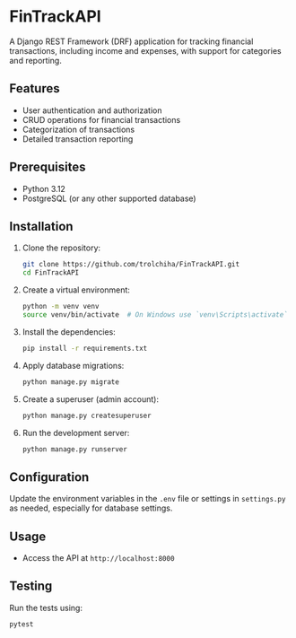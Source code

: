 # FinTrackAPI

A Django REST Framework (DRF) application for tracking financial transactions, including income and expenses, with support for categories and reporting.

## Features

- User authentication and authorization
- CRUD operations for financial transactions
- Categorization of transactions
- Detailed transaction reporting

## Prerequisites

- Python 3.12
- PostgreSQL (or any other supported database)

## Installation

1. Clone the repository:

    ```bash
    git clone https://github.com/trolchiha/FinTrackAPI.git
    cd FinTrackAPI
    ```

2. Create a virtual environment:

    ```bash
    python -m venv venv
    source venv/bin/activate  # On Windows use `venv\Scripts\activate`
    ```

3. Install the dependencies:

    ```bash
    pip install -r requirements.txt
    ```

4. Apply database migrations:

    ```bash
    python manage.py migrate
    ```

5. Create a superuser (admin account):

    ```bash
    python manage.py createsuperuser
    ```

6. Run the development server:

    ```bash
    python manage.py runserver
    ```

## Configuration

Update the environment variables in the `.env` file or settings in `settings.py` as needed, especially for database settings.

## Usage

- Access the API at `http://localhost:8000`

## Testing

Run the tests using:

```bash
pytest
